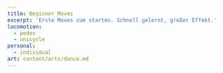 ```yaml
---
title: Beginner Moves
excerpt: 'Erste Moves zum starten. Schnell gelernt, großer Effekt.'
locomotion:
  - pedes
  - unicycle
personal:
  - individual
art: content/arts/dance.md
---
```


